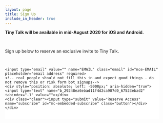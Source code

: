```yaml
---
layout: page
title: Sign Up
include_in_header: true
---
```


<body>

**Tiny Talk will be available in mid-August 2020 for iOS and Android.**

<br>

Sign up below to reserve an exclusive invite to Tiny Talk.

<br>

<!-- Begin Mailchimp Signup Form -->
<link href="//cdn-images.mailchimp.com/embedcode/horizontal-slim-10_7.css" rel="stylesheet" type="text/css">
<style type="text/css">
	#mc_embed_signup{background:#fff; clear:left; font:14px Helvetica,Arial,sans-serif; width:100%;}
	/* Add your own Mailchimp form style overrides in your site stylesheet or in this style block.
	   We recommend moving this block and the preceding CSS link to the HEAD of your HTML file. */
</style>
<div id="mc_embed_signup">
<form action="https://tinytalk.us17.list-manage.com/subscribe/post?u=29248ea6ebad11f4d2ca907d0&amp;id=67523ebad2" method="post" id="mc-embedded-subscribe-form" name="mc-embedded-subscribe-form" class="validate" target="_blank" novalidate>
    <div id="mc_embed_signup_scroll">

	<input type="email" value="" name="EMAIL" class="email" id="mce-EMAIL" placeholder="email address" required>
    <!-- real people should not fill this in and expect good things - do not remove this or risk form bot signups-->
    <div style="position: absolute; left: -5000px;" aria-hidden="true"><input type="text" name="b_29248ea6ebad11f4d2ca907d0_67523ebad2" tabindex="-1" value=""></div>
    <div class="clear"><input type="submit" value="Reserve Access" name="subscribe" id="mc-embedded-subscribe" class="button"></div>
    </div>
</form>
</div>

<!--End mc_embed_signup-->

<br>
